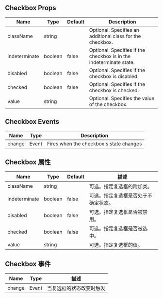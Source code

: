 ## Checkbox Props

| Name          | Type    | Default | Description                                                        |
| ------------- | ------- | ------- | ------------------------------------------------------------------ |
| className     | string  |         | Optional. Specifies an additional class for the checkbox.          |
| indeterminate | boolean | false   | Optional. Specifies if the checkbox is in the indeterminate state. |
| disabled      | boolean | false   | Optional. Specifies if the checkbox is disabled.                   |
| checked       | boolean | false   | Optional. Specifies if the checkbox is checked.                    |
| value         | string  |         | Optional. Specifies the value of the checkbox.                     |

## Checkbox Events

| Name   | Type  | Description                             |
| ------ | ----- | --------------------------------------- |
| change | Event | Fires when the checkbox's state changes |

## Checkbox 属性

| Name          | Type    | Default | 描述                                 |
| ------------- | ------- | ------- | ------------------------------------ |
| className     | string  |         | 可选。指定复选框的附加类。           |
| indeterminate | boolean | false   | 可选。指定复选框是否处于不确定状态。 |
| disabled      | boolean | false   | 可选。指定复选框是否被禁用。         |
| checked       | boolean | false   | 可选。指定复选框是否被选中。         |
| value         | string  |         | 可选。指定复选框的值。               |

## Checkbox 事件

| Name   | Type  | 描述                     |
| ------ | ----- | ------------------------ |
| change | Event | 当复选框的状态改变时触发 |
